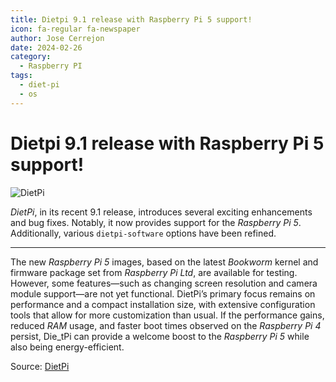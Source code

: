 ```yaml
---
title: Dietpi 9.1 release with Raspberry Pi 5 support!
icon: fa-regular fa-newspaper
author: Jose Cerrejon
date: 2024-02-26
category:
  - Raspberry PI
tags:
  - diet-pi
  - os
---
```

# Dietpi 9.1 release with Raspberry Pi 5 support!

![DietPi](/images/2018/02/dietpi.png "DietPi Logo")

_DietPi_, in its recent 9.1 release, introduces several exciting enhancements and bug fixes. Notably, it now provides support for the _Raspberry Pi 5_. Additionally, various `dietpi-software` options have been refined.

- - -

The new _Raspberry Pi 5_ images, based on the latest _Bookworm_ kernel and firmware package set from _Raspberry Pi Ltd_, are available for testing. However, some features—such as changing screen resolution and camera module support—are not yet functional. DietPi’s primary focus remains on performance and a compact installation size, with extensive configuration tools that allow for more customization than usual. If the performance gains, reduced _RAM_ usage, and faster boot times observed on the _Raspberry Pi 4_ persist, Die_tPi can provide a welcome boost to the _Raspberry Pi 5_ while also being energy-efficient.

Source: [DietPi](https://dietpi.com/docs/releases/v9_1/)

